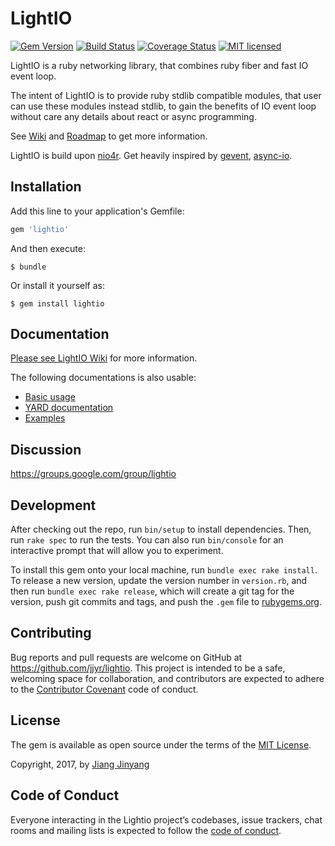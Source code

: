 # LightIO


[![Gem Version](https://badge.fury.io/rb/lightio.svg)](http://rubygems.org/gems/lightio)
[![Build Status](https://travis-ci.org/socketry/lightio.svg?branch=master)](https://travis-ci.org/socketry/lightio)
[![Coverage Status](https://coveralls.io/repos/github/socketry/lightio/badge.svg?branch=master)](https://coveralls.io/github/socketry/lightio?branch=master)
[![MIT licensed](https://img.shields.io/badge/license-MIT-blue.svg)](https://github.com/jjyr/lightio/blob/master/LICENSE.txt)

LightIO is a ruby networking library, that combines ruby fiber and fast IO event loop.

The intent of LightIO is to provide ruby stdlib compatible modules, that user can use these modules instead stdlib, to gain the benefits of IO event loop without care any details about react or async programming.

See [Wiki](https://github.com/jjyr/lightio/wiki) and [Roadmap](https://github.com/jjyr/lightio/wiki/Current-status-and-roadmap) to get more information.

LightIO is build upon [nio4r](https://github.com/socketry/nio4r). Get heavily inspired by [gevent](http://www.gevent.org/), [async-io](https://github.com/socketry/async-io).


## Installation

Add this line to your application's Gemfile:

```ruby
gem 'lightio'
```

And then execute:

    $ bundle

Or install it yourself as:

    $ gem install lightio

## Documentation

[Please see LightIO Wiki](https://github.com/jjyr/lightio/wiki) for more information.

The following documentations is also usable:

* [Basic usage](https://github.com/socketry/lightio/wiki/Basic-Usage)
* [YARD documentation](http://www.rubydoc.info/gems/lightio/frames)
* [Examples](/examples)

## Discussion

https://groups.google.com/group/lightio

## Development

After checking out the repo, run `bin/setup` to install dependencies. Then, run `rake spec` to run the tests. You can also run `bin/console` for an interactive prompt that will allow you to experiment.

To install this gem onto your local machine, run `bundle exec rake install`. To release a new version, update the version number in `version.rb`, and then run `bundle exec rake release`, which will create a git tag for the version, push git commits and tags, and push the `.gem` file to [rubygems.org](https://rubygems.org).

## Contributing

Bug reports and pull requests are welcome on GitHub at https://github.com/jjyr/lightio. This project is intended to be a safe, welcoming space for collaboration, and contributors are expected to adhere to the [Contributor Covenant](http://contributor-covenant.org) code of conduct.

## License

The gem is available as open source under the terms of the [MIT License](https://opensource.org/licenses/MIT).

Copyright, 2017, by [Jiang Jinyang](http://justjjy.com/)

## Code of Conduct

Everyone interacting in the Lightio project’s codebases, issue trackers, chat rooms and mailing lists is expected to follow the [code of conduct](https://github.com/[USERNAME]/lightio/blob/master/CODE_OF_CONDUCT.md).

